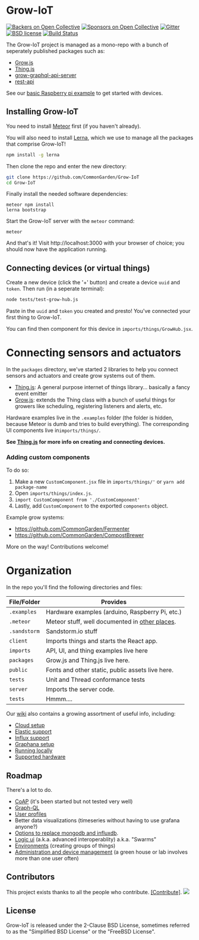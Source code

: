 # Grow-IoT

[![Backers on Open Collective](https://opencollective.com/Grow-IoT/backers/badge.svg)](#backers) [![Sponsors on Open Collective](https://opencollective.com/Grow-IoT/sponsors/badge.svg)](#sponsors) [![Gitter](https://img.shields.io/gitter/room/nwjs/nw.js.svg)](https://gitter.im/CommonGarden/Grow-IoT) [![BSD license](https://img.shields.io/badge/license-BSD--2--Clause-blue.svg)](https://github.com/CommonGarden/Grow-IoT/blob/master/LICENSE) [![Build Status](https://travis-ci.org/CommonGarden/Grow-IoT.svg?branch=master)](https://travis-ci.org/CommonGarden/Grow-IoT)

The Grow-IoT project is managed as a mono-repo with a bunch of seperately published packages such as:
* [Grow.js](https://github.com/CommonGarden/Grow-IoT/tree/development/packages/Grow.js)
* [Thing.js](https://github.com/CommonGarden/Grow-IoT/tree/development/packages/Thing.js)
* [grow-graphql-api-server](https://github.com/CommonGarden/Grow-IoT/tree/development/packages/graphql-api)
* [rest-api](https://github.com/CommonGarden/Grow-IoT/tree/development/packages/rest-api)

See our [basic Raspberry pi example](https://github.com/CommonGarden/BasicRaspberryPiExample) to get started with devices.

## Installing Grow-IoT

You need to install [Meteor](https://www.meteor.com/) first (if you haven't already). 

You will also need to install [Lerna](https://github.com/lerna/lerna), which we use to manage all the packages that comprise Grow-IoT!

```bash
npm install -g lerna
```

Then clone the repo and enter the new directory:

```bash
git clone https://github.com/CommonGarden/Grow-IoT
cd Grow-IoT
```

Finally install the needed software dependencies:

```
meteor npm install
lerna bootstrap
```

Start the Grow-IoT server with the `meteor` command:

```
meteor
```

And that's it! Visit http://localhost:3000 with your browser of choice; you should now have the application running.

## Connecting devices (or virtual things)
Create a new device (click the '+' button) and create a device `uuid` and `token`. Then run (in a seperate terminal):

```bash
node tests/test-grow-hub.js
```
Paste in the `uuid` and `token` you created and presto! You've connected your first thing to Grow-IoT.

You can find then component for this device in `imports/things/GrowHub.jsx`.

# Connecting sensors and actuators

In the `packages` directory, we've started 2 libraries to help you connect sensors and actuators and create grow systems out of them.
* [Thing.js](https://github.com/CommonGarden/Grow-IoT/tree/development/packages/Thing.js): A general purpose internet of things library... basically a fancy event emitter
* [Grow.js](https://github.com/CommonGarden/Grow-IoT/tree/development/packages/Grow.js): extends the Thing class with a bunch of useful things for growers like scheduling, registering listeners and alerts, etc.

Hardware examples live in the `.examples` folder (the folder is hidden, because Meteor is dumb and tries to build everything). The corresponding UI components live in`imports/things/`.

**See [Thing.js](https://github.com/CommonGarden/Grow-IoT/tree/development/packages/Thing.js) for more info on creating and connecting devices.**

### Adding custom components
To do so:

1. Make a new `CustomComponent.jsx` file in `imports/things/'` or `yarn add package-name`
2. Open `imports/things/index.js`.
3. `import CustomComponent from './CustomComponent'`
4. Lastly, add `CustomComponent` to the exported `components` object.

Example grow systems:
* https://github.com/CommonGarden/Fermenter
* https://github.com/CommonGarden/CompostBrewer

More on the way! Contributions welcome!

# Organization
In the repo you'll find the following directories and files:

File/Folder   | Provides
--------------|----------------------------------------------------------------
`.examples`   | Hardware examples (arduino, Raspberry Pi, etc.)
`.meteor`     | Meteor stuff, well documented in [other places](http://docs.meteor.com/#/full/).
`.sandstorm`  | Sandstorm.io stuff
`client`      | Imports things and starts the React app.
`imports`     | API, UI, and thing examples live here
`packages`    | Grow.js and Thing.js live here.
`public`      | Fonts and other static, public assets live here.
`tests`       | Unit and Thread conformance tests
`server`      | Imports the server code.
`tests`       | Hmmm....

Our [wiki](https://github.com/CommonGarden/Grow-IoT/wiki) also contains a growing assortment of useful info, including:
* [Cloud setup](https://github.com/CommonGarden/Grow-IoT/wiki/Cloud-setup)
* [Elastic support](https://github.com/CommonGarden/Grow-IoT/wiki/Elastic)
* [Influx support](https://github.com/CommonGarden/Grow-IoT/wiki/Influx-DB)
* [Graphana setup](https://github.com/CommonGarden/Grow-IoT/wiki/Grafana-Setup)
* [Running locally](https://github.com/CommonGarden/Grow-IoT/wiki/Running-locally)
* [Supported hardware](https://github.com/CommonGarden/Grow-IoT/wiki/Supported-hardware)

## Roadmap

There's a lot to do.
* [CoAP](https://github.com/CommonGarden/Grow-IoT/issues/300) (it's been started but not tested very well)
* [Graph-QL](https://github.com/CommonGarden/Grow-IoT/issues/315)
* [User profiles](https://github.com/CommonGarden/Grow-IoT/issues/382)
* Better data visualizations (timeseries without having to use grafana anyone?)
* [Options to replace mongodb and influxdb](https://github.com/CommonGarden/Grow-IoT/issues/417).
* [Logic ui](https://github.com/CommonGarden/Grow-IoT/issues/306) (a.k.a. advanced interoperablity) a.k.a. "Swarms"
* [Environments](https://github.com/CommonGarden/Grow-IoT/issues/311) (creating groups of things)
* [Administration and device management](https://github.com/CommonGarden/Grow-IoT/issues/370) (a green house or lab involves more than one user often)


## Contributors

This project exists thanks to all the people who contribute. [[Contribute]](CONTRIBUTING.md).
<a href="graphs/contributors"><img src="https://opencollective.com/Grow-IoT/contributors.svg?width=890" /></a>


## License
Grow-IoT is released under the 2-Clause BSD License, sometimes referred to as the "Simplified BSD License" or the "FreeBSD License".
